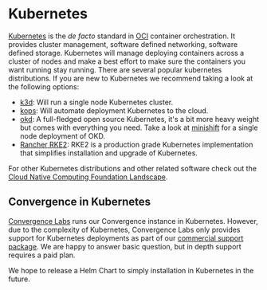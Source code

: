 # Kubernetes
[Kubernetes](https://kubernetes.io/) is the *de facto* standard in [OCI](https://opencontainers.org/) container orchestration. It provides cluster management, software defined networking, software defined storage. Kubernetes will manage deploying containers across a cluster of nodes and make a best effort to make sure the containers you want running stay running. There are several popular kubernetes distributions. If you are new to Kubernetes we recommend taking a look at the following options:

* [k3d](https://k3d.io/): Will run a single node Kubernetes cluster.
* [kops](https://github.com/kubernetes/kops): Will automate deployment Kubernetes to the cloud.
* [okd](https://www.okd.io/): A full-fledged open source Kubernetes, it's a bit more heavy weight but comes with everything you need. Take a look at [minishift](https://www.okd.io/minishift/) for a single node deployment of OKD.
* [Rancher RKE2](https://github.com/rancher/rke2): RKE2 is a production grade Kubernetes implementation that simplifies installation and upgrade of Kubernetes.

For other Kubernetes distributions and other related software check out the [Cloud Native Computing Foundation Landscape](https://landscape.cncf.io/).

## Convergence in Kubernetes
[Convergence Labs](https://convergencelabs.com) runs our Convergence instance in Kubernetes. However, due to the complexity of Kubernetes, Convergence Labs only provides support for Kubernetes deployments as part of our [commercial support package](https://convergence.io/support/). We are happy to answer basic question, but in depth support requires a paid plan.

We hope to release a Helm Chart to simply installation in Kubernetes in the future.